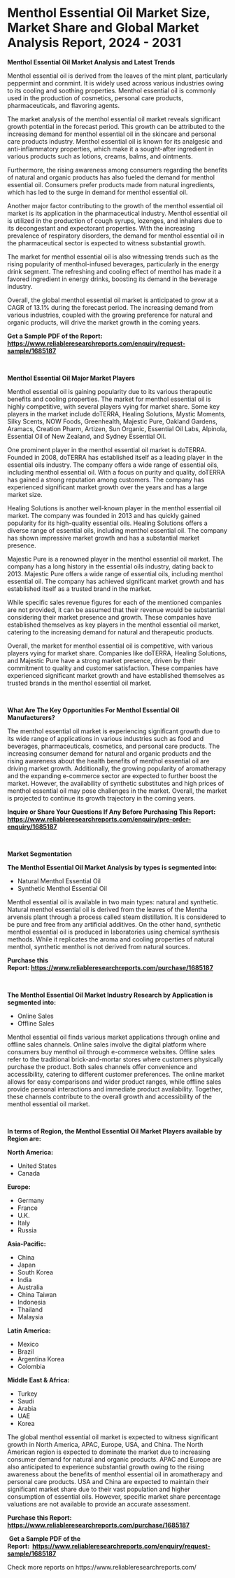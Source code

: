 <p><h1>Menthol Essential Oil Market Size, Market Share and Global Market Analysis Report, 2024 - 2031</h1></p><p><strong>Menthol Essential Oil Market Analysis and Latest Trends</strong></p>
<p><p>Menthol essential oil is derived from the leaves of the mint plant, particularly peppermint and cornmint. It is widely used across various industries owing to its cooling and soothing properties. Menthol essential oil is commonly used in the production of cosmetics, personal care products, pharmaceuticals, and flavoring agents.</p><p>The market analysis of the menthol essential oil market reveals significant growth potential in the forecast period. This growth can be attributed to the increasing demand for menthol essential oil in the skincare and personal care products industry. Menthol essential oil is known for its analgesic and anti-inflammatory properties, which make it a sought-after ingredient in various products such as lotions, creams, balms, and ointments.</p><p>Furthermore, the rising awareness among consumers regarding the benefits of natural and organic products has also fueled the demand for menthol essential oil. Consumers prefer products made from natural ingredients, which has led to the surge in demand for menthol essential oil.</p><p>Another major factor contributing to the growth of the menthol essential oil market is its application in the pharmaceutical industry. Menthol essential oil is utilized in the production of cough syrups, lozenges, and inhalers due to its decongestant and expectorant properties. With the increasing prevalence of respiratory disorders, the demand for menthol essential oil in the pharmaceutical sector is expected to witness substantial growth.</p><p>The market for menthol essential oil is also witnessing trends such as the rising popularity of menthol-infused beverages, particularly in the energy drink segment. The refreshing and cooling effect of menthol has made it a favored ingredient in energy drinks, boosting its demand in the beverage industry.</p><p>Overall, the global menthol essential oil market is anticipated to grow at a CAGR of 13.1% during the forecast period. The increasing demand from various industries, coupled with the growing preference for natural and organic products, will drive the market growth in the coming years.</p></p>
<p><strong>Get a Sample PDF of the Report:&nbsp; <a href="https://www.reliableresearchreports.com/enquiry/request-sample/1685187">https://www.reliableresearchreports.com/enquiry/request-sample/1685187</a></strong></p>
<p>&nbsp;</p>
<p><strong>Menthol Essential Oil Major Market Players</strong></p>
<p><p>Menthol essential oil is gaining popularity due to its various therapeutic benefits and cooling properties. The market for menthol essential oil is highly competitive, with several players vying for market share. Some key players in the market include doTERRA, Healing Solutions, Mystic Moments, Silky Scents, NOW Foods, Greenhealth, Majestic Pure, Oakland Gardens, Aramacs, Creation Pharm, Artizen, Sun Organic, Essential Oil Labs, Alpinola, Essential Oil of New Zealand, and Sydney Essential Oil.</p><p>One prominent player in the menthol essential oil market is doTERRA. Founded in 2008, doTERRA has established itself as a leading player in the essential oils industry. The company offers a wide range of essential oils, including menthol essential oil. With a focus on purity and quality, doTERRA has gained a strong reputation among customers. The company has experienced significant market growth over the years and has a large market size.</p><p>Healing Solutions is another well-known player in the menthol essential oil market. The company was founded in 2013 and has quickly gained popularity for its high-quality essential oils. Healing Solutions offers a diverse range of essential oils, including menthol essential oil. The company has shown impressive market growth and has a substantial market presence.</p><p>Majestic Pure is a renowned player in the menthol essential oil market. The company has a long history in the essential oils industry, dating back to 2013. Majestic Pure offers a wide range of essential oils, including menthol essential oil. The company has achieved significant market growth and has established itself as a trusted brand in the market.</p><p>While specific sales revenue figures for each of the mentioned companies are not provided, it can be assumed that their revenue would be substantial considering their market presence and growth. These companies have established themselves as key players in the menthol essential oil market, catering to the increasing demand for natural and therapeutic products.</p><p>Overall, the market for menthol essential oil is competitive, with various players vying for market share. Companies like doTERRA, Healing Solutions, and Majestic Pure have a strong market presence, driven by their commitment to quality and customer satisfaction. These companies have experienced significant market growth and have established themselves as trusted brands in the menthol essential oil market.</p></p>
<p>&nbsp;</p>
<p><strong>What Are The Key Opportunities For Menthol Essential Oil Manufacturers?</strong></p>
<p><p>The menthol essential oil market is experiencing significant growth due to its wide range of applications in various industries such as food and beverages, pharmaceuticals, cosmetics, and personal care products. The increasing consumer demand for natural and organic products and the rising awareness about the health benefits of menthol essential oil are driving market growth. Additionally, the growing popularity of aromatherapy and the expanding e-commerce sector are expected to further boost the market. However, the availability of synthetic substitutes and high prices of menthol essential oil may pose challenges in the market. Overall, the market is projected to continue its growth trajectory in the coming years.</p></p>
<p><strong>Inquire or Share Your Questions If Any Before Purchasing This Report: <a href="https://www.reliableresearchreports.com/enquiry/pre-order-enquiry/1685187">https://www.reliableresearchreports.com/enquiry/pre-order-enquiry/1685187</a></strong></p>
<p>&nbsp;</p>
<p><strong>Market Segmentation</strong></p>
<p><strong>The Menthol Essential Oil Market Analysis by types is segmented into:</strong></p>
<p><ul><li>Natural Menthol Essential Oil</li><li>Synthetic Menthol Essential Oil</li></ul></p>
<p><p>Menthol essential oil is available in two main types: natural and synthetic. Natural menthol essential oil is derived from the leaves of the Mentha arvensis plant through a process called steam distillation. It is considered to be pure and free from any artificial additives. On the other hand, synthetic menthol essential oil is produced in laboratories using chemical synthesis methods. While it replicates the aroma and cooling properties of natural menthol, synthetic menthol is not derived from natural sources.</p></p>
<p><strong>Purchase this Report:&nbsp;<a href="https://www.reliableresearchreports.com/purchase/1685187">https://www.reliableresearchreports.com/purchase/1685187</a></strong></p>
<p>&nbsp;</p>
<p><strong>The Menthol Essential Oil Market Industry Research by Application is segmented into:</strong></p>
<p><ul><li>Online Sales</li><li>Offline Sales</li></ul></p>
<p><p>Menthol essential oil finds various market applications through online and offline sales channels. Online sales involve the digital platform where consumers buy menthol oil through e-commerce websites. Offline sales refer to the traditional brick-and-mortar stores where customers physically purchase the product. Both sales channels offer convenience and accessibility, catering to different customer preferences. The online market allows for easy comparisons and wider product ranges, while offline sales provide personal interactions and immediate product availability. Together, these channels contribute to the overall growth and accessibility of the menthol essential oil market.</p></p>
<p>&nbsp;</p>
<p><strong>In terms of Region, the Menthol Essential Oil Market Players available by Region are:</strong></p>
<p>
    <p> <strong> North America: </strong>
        <ul>
            <li>United States</li>
            <li>Canada</li>
        </ul>
        </p> 
    <p> <strong> Europe: </strong>
        <ul>
            <li>Germany</li>
            <li>France</li>
            <li>U.K.</li>
            <li>Italy</li>
            <li>Russia</li>
        </ul>
        </p> 
    <p> <strong> Asia-Pacific: </strong>
        <ul>
            <li>China</li>
            <li>Japan</li>
            <li>South Korea</li>
            <li>India</li>
            <li>Australia</li>
            <li>China Taiwan</li>
            <li>Indonesia</li>
            <li>Thailand</li>
            <li>Malaysia</li>
        </ul>
        </p> 
    <p> <strong> Latin America: </strong>
        <ul>
            <li>Mexico</li>
            <li>Brazil</li>
            <li>Argentina Korea</li>
            <li>Colombia</li>
        </ul>
        </p> 
    <p> <strong> Middle East & Africa: </strong>
        <ul>
            <li>Turkey</li>
            <li>Saudi</li>
            <li>Arabia</li>
            <li>UAE</li>
            <li>Korea</li>
        </ul>
    </p>
    </p>
<p><p>The global menthol essential oil market is expected to witness significant growth in North America, APAC, Europe, USA, and China. The North American region is expected to dominate the market due to increasing consumer demand for natural and organic products. APAC and Europe are also anticipated to experience substantial growth owing to the rising awareness about the benefits of menthol essential oil in aromatherapy and personal care products. USA and China are expected to maintain their significant market share due to their vast population and higher consumption of essential oils. However, specific market share percentage valuations are not available to provide an accurate assessment.</p></p>
<p><strong>Purchase this Report: <a href="https://www.reliableresearchreports.com/purchase/1685187">https://www.reliableresearchreports.com/purchase/1685187</a></strong></p>
<p>&nbsp;<strong>Get a Sample PDF of the Report:&nbsp;&nbsp;<a href="https://www.reliableresearchreports.com/enquiry/request-sample/1685187">https://www.reliableresearchreports.com/enquiry/request-sample/1685187</a></strong></p>
<p><strong></strong></p>
<p>Check more reports on https://www.reliableresearchreports.com/</p>